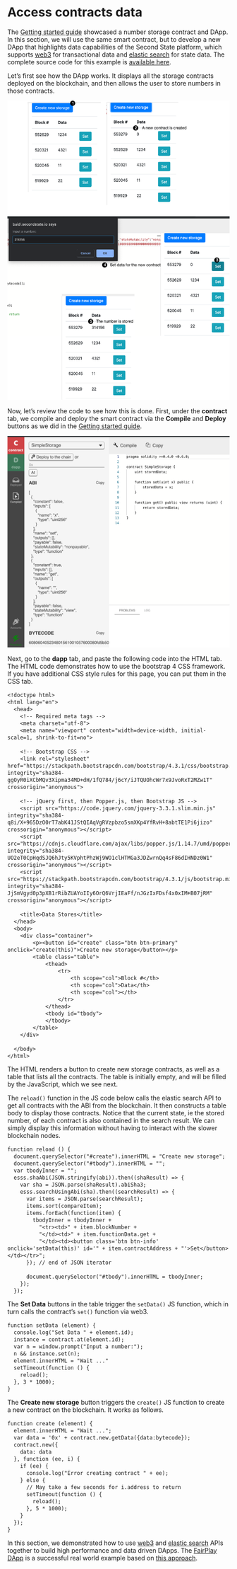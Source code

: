 # Access contracts data

The [Getting started guide](getting-started.md) showcased a number storage contract and DApp. In this section, we will use the same smart contract, but to develop a new DApp that highlights data capabilities of the Second State platform, which supports [web3](https://github.com/second-state/web3-ss.js) for transactional data and [elastic search](https://github.com/second-state/es-ss.js) for state data. The complete source code for this example is [available here](https://gist.github.com/juntao/bb63b952119c3e4c56bd56601c9140c3).

Let’s first see how the DApp works. It displays all the storage contracts deployed on the blockchain, and then allows the user to store numbers in those contracts.

![](../.gitbook/assets/buidl-access_data-01.png)

Now, let’s review the code to see how this is done. First, under the **contract** tab, we compile and deploy the smart contract via the **Compile** and **Deploy** buttons as we did in the [Getting started guide](getting-started.md).

![](../.gitbook/assets/buidl-access_data-02.png)

Next, go to the **dapp** tab, and paste the following code into the HTML tab. The HTML code demonstrates how to use the bootstrap 4 CSS framework. If you have additional CSS style rules for this page, you can put them in the CSS tab.

```text
<!doctype html>
<html lang="en">
  <head>
    <!-- Required meta tags -->
    <meta charset="utf-8">
    <meta name="viewport" content="width=device-width, initial-scale=1, shrink-to-fit=no">

    <!-- Bootstrap CSS -->
    <link rel="stylesheet" href="https://stackpath.bootstrapcdn.com/bootstrap/4.3.1/css/bootstrap.min.css" integrity="sha384-ggOyR0iXCbMQv3Xipma34MD+dH/1fQ784/j6cY/iJTQUOhcWr7x9JvoRxT2MZw1T" crossorigin="anonymous">
    
    <!-- jQuery first, then Popper.js, then Bootstrap JS -->
    <script src="https://code.jquery.com/jquery-3.3.1.slim.min.js" integrity="sha384-q8i/X+965DzO0rT7abK41JStQIAqVgRVzpbzo5smXKp4YfRvH+8abtTE1Pi6jizo" crossorigin="anonymous"></script>
    <script src="https://cdnjs.cloudflare.com/ajax/libs/popper.js/1.14.7/umd/popper.min.js" integrity="sha384-UO2eT0CpHqdSJQ6hJty5KVphtPhzWj9WO1clHTMGa3JDZwrnQq4sF86dIHNDz0W1" crossorigin="anonymous"></script>
    <script src="https://stackpath.bootstrapcdn.com/bootstrap/4.3.1/js/bootstrap.min.js" integrity="sha384-JjSmVgyd0p3pXB1rRibZUAYoIIy6OrQ6VrjIEaFf/nJGzIxFDsf4x0xIM+B07jRM" crossorigin="anonymous"></script>
    
    <title>Data Stores</title>
  </head>
  <body>
    <div class="container">
        <p><button id="create" class="btn btn-primary" onclick="create(this)">Create new storage</button></p>
        <table class="table">
            <thead>
                <tr>
                    <th scope="col">Block #</th>
                    <th scope="col">Data</th>
                    <th scope="col"></th>
                </tr>
            </thead>
            <tbody id="tbody">
            </tbody>
        </table>
    </div>

  </body>
</html>
```

The HTML renders a button to create new storage contracts, as well as a table that lists all the contracts. The table is initially empty, and will be filled by the JavaScript, which we see next.

The `reload()` function in the JS code below calls the elastic search API to get all contracts with the ABI from the blockchain. It then constructs a table body to display those contracts. Notice that the current state, ie the stored number, of each contract is also contained in the search result. We can simply display this information without having to interact with the slower blockchain nodes.

```text
function reload () {
  document.querySelector("#create").innerHTML = "Create new storage";
  document.querySelector("#tbody").innerHTML = "";
  var tbodyInner = "";
  esss.shaAbi(JSON.stringify(abi)).then((shaResult) => {
    var sha = JSON.parse(shaResult).abiSha3;
    esss.searchUsingAbi(sha).then((searchResult) => {
      var items = JSON.parse(searchResult);
      items.sort(compareItem);
      items.forEach(function(item) {
        tbodyInner = tbodyInner + 
          "<tr><td>" + item.blockNumber + 
          "</td><td>" + item.functionData.get + 
          "</td><td><button class='btn btn-info' onclick='setData(this)' id='" + item.contractAddress + "'>Set</button></td></tr>";
      }); // end of JSON iterator

      document.querySelector("#tbody").innerHTML = tbodyInner;
    });
  });
```

The **Set Data** buttons in the table trigger the `setData()` JS function, which in turn calls the contract’s `set()` function via web3.

```text
function setData (element) {
  console.log("Set Data " + element.id);
  instance = contract.at(element.id);
  var n = window.prompt("Input a number:");
  n && instance.set(n);
  element.innerHTML = "Wait ..."
  setTimeout(function () {
    reload();
  }, 3 * 1000);
}
```

The **Create new storage** button triggers the `create()` JS function to create a new contract on the blockchain. It works as follows.

```text
function create (element) {
  element.innerHTML = "Wait ...";
  var data = '0x' + contract.new.getData({data:bytecode});
  contract.new({
    data: data
  }, function (ee, i) {
    if (ee) {
      console.log("Error creating contract " + ee);
    } else {
      // May take a few seconds for i.address to return
      setTimeout(function () {
        reload();
      }, 5 * 1000);
    }
  });
}
```

In this section, we demonstrated how to use [web3](https://github.com/second-state/web3-ss.js) and [elastic search](https://github.com/second-state/es-ss.js) APIs together to build high performance and data driven DApps. The [FairPlay DApp](https://www.fairplaydapp.com/) is a successful real world example based on [this approach](../white-papers/fairplay-a-new-type-of-dapp.md).





